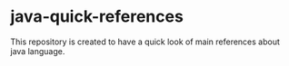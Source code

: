 # java-quick-references
This repository is created to have a quick look of main references about java language.
